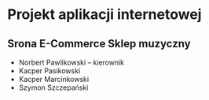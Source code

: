 # Projekt aplikacji internetowej
## Srona E-Commerce Sklep muzyczny
- Norbert Pawlikowski – kierownik
- Kacper Pasikowski
- Kacper Marcinkowski
- Szymon Szczepański
